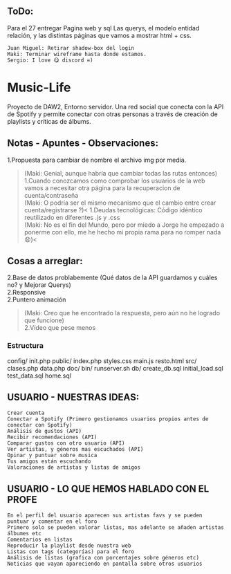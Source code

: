 ## ToDo:

Para el 27 entregar Pagina web y sql
Las querys, el modelo entidad relación, y las distintas páginas que vamos a mostrar html + css.
```
Juan Miguel: Retirar shadow-box del login  
Maki: Terminar wireframe hasta donde estamos.  
Sergio: I love 😋 discord =)
```
# Music-Life
Proyecto de DAW2, Entorno servidor. Una red social que conecta con la API de Spotify y permite conectar con otras personas a través de creación de playlists y críticas de álbums.

## Notas - Apuntes - Observaciones:
1.Propuesta para cambiar de nombre el archivo img por media.  
>(Maki: Genial, aunque habría que cambiar todas las rutas entonces)
1.Cuando conozcamos como comprobar los usuarios de la web vamos a necesitar otra página para la recuperacion de cuenta/contraseña  
>(Maki: O podría ser el mismo mecanismo que el cambio entre crear cuenta/registrarse ?)<
1.Deudas tecnológicas: Código idéntico reutilizado en diferentes .js y .css  
>(Maki: No es el fin del Mundo, pero por miedo a Jorge he empezado a ponerme con ello, me he hecho mi propia rama para no romper nada 😧)<

## Cosas a arreglar:
2.Base de datos problabemente (Qué datos de la API guardamos y cuáles no? y Mejorar Querys)  
2.Responsive  
2.Puntero animación  
>(Maki: Creo que he encontrado la respuesta, pero aún no he logrado que funcione)  
2.Vídeo que pese menos

### Estructura
config/
        init.php
public/ 
        index.php
        styles.css
        main.js
        resto.html
src/    
        clases.php
        data.php
doc/
bin/
    runserver.sh
db/
  create_db.sql
  initial_load.sql
  test_data.sql
  home.sql


## USUARIO - NUESTRAS IDEAS:
	Crear cuenta
	Conectar a Spotify (Primero gestionamos usuarios propios antes de conectar con Spotify)
	Análisis de gustos (API)
	Recibir recomendaciones (API)
	Comparar gustos con otro usuario (API)
	Ver artistas, y géneros mas escuchados (API)
	Opinar y puntuar sobre musica
	Tus amigos están escuchando
	Valoraciones de artistas y listas de amigos

## USUARIO - LO QUE HEMOS HABLADO CON EL PROFE
	En el perfil del usuario aparecen sus artistas favs y se pueden puntuar y comentar en el foro
	Primero solo se pueden valorar listas, mas adelante se añaden artistas álbumes etc
	Comentarios en listas
	Reproducir la playlist desde nuestra web
	Listas con tags (categorías) para el foro
	Análisis de listas (grafica con porcentajes sobre géneros etc)
	Noticias que vayan apareciendo en pantalla sobre otros usuarios
